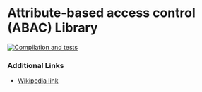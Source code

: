 # Attribute-based access control (ABAC) Library
[![Compilation and tests](https://github.com/vicras/ABAC-Library/actions/workflows/compile-test.yml/badge.svg)](https://github.com/vicras/ABAC-Library/actions/workflows/compile-test.yml)
### Additional Links

* [Wikipedia link](https://en.wikipedia.org/wiki/Attribute-based_access_control)